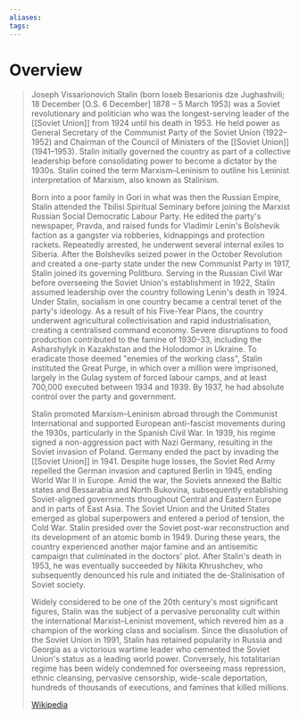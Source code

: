 ```yaml
---
aliases: 
tags:
---
```

# Overview

> Joseph Vissarionovich Stalin (born Ioseb Besarionis dze Jughashvili; 18 December [O.S. 6 December] 1878 – 5 March 1953) was a Soviet revolutionary and politician who was the longest-serving leader of the [[Soviet Union]] from 1924 until his death in 1953. He held power as General Secretary of the Communist Party of the Soviet Union (1922–1952) and Chairman of the Council of Ministers of the [[Soviet Union]] (1941–1953). Stalin initially governed the country as part of a collective leadership before consolidating power to become a dictator by the 1930s. Stalin coined the term Marxism–Leninism to outline his Leninist interpretation of Marxism, also known as Stalinism.
>
> Born into a poor family in Gori in what was then the Russian Empire, Stalin attended the Tbilisi Spiritual Seminary before joining the Marxist Russian Social Democratic Labour Party. He edited the party's newspaper, Pravda, and raised funds for Vladimir Lenin's Bolshevik faction as a gangster via robberies, kidnappings and protection rackets. Repeatedly arrested, he underwent several internal exiles to Siberia. After the Bolsheviks seized power in the October Revolution and created a one-party state under the new Communist Party in 1917, Stalin joined its governing Politburo. Serving in the Russian Civil War before overseeing the Soviet Union's establishment in 1922, Stalin assumed leadership over the country following Lenin's death in 1924. Under Stalin, socialism in one country became a central tenet of the party's ideology. As a result of his Five-Year Plans, the country underwent agricultural collectivisation and rapid industrialisation, creating a centralised command economy. Severe disruptions to food production contributed to the famine of 1930–33, including the Asharshylyk in Kazakhstan and the Holodomor in Ukraine. To eradicate those deemed "enemies of the working class", Stalin instituted the Great Purge, in which over a million were imprisoned, largely in the Gulag system of forced labour camps, and at least 700,000 executed between 1934 and 1939. By 1937, he had absolute control over the party and government.
>
> Stalin promoted Marxism–Leninism abroad through the Communist International and supported European anti-fascist movements during the 1930s, particularly in the Spanish Civil War. In 1939, his regime signed a non-aggression pact with Nazi Germany, resulting in the Soviet invasion of Poland. Germany ended the pact by invading the [[Soviet Union]] in 1941. Despite huge losses, the Soviet Red Army repelled the German invasion and captured Berlin in 1945, ending World War II in Europe. Amid the war, the Soviets annexed the Baltic states and Bessarabia and North Bukovina, subsequently establishing Soviet-aligned governments throughout Central and Eastern Europe and in parts of East Asia. The Soviet Union and the United States emerged as global superpowers and entered a period of tension, the Cold War. Stalin presided over the Soviet post-war reconstruction and its development of an atomic bomb in 1949. During these years, the country experienced another major famine and an antisemitic campaign that culminated in the doctors' plot. After Stalin's death in 1953, he was eventually succeeded by Nikita Khrushchev, who subsequently denounced his rule and initiated the de-Stalinisation of Soviet society.
>
> Widely considered to be one of the 20th century's most significant figures, Stalin was the subject of a pervasive personality cult within the international Marxist–Leninist movement, which revered him as a champion of the working class and socialism. Since the dissolution of the Soviet Union in 1991, Stalin has retained popularity in Russia and Georgia as a victorious wartime leader who cemented the Soviet Union's status as a leading world power. Conversely, his totalitarian regime has been widely condemned for overseeing mass repression, ethnic cleansing, pervasive censorship, wide-scale deportation, hundreds of thousands of executions, and famines that killed millions.
>
> [Wikipedia](https://en.wikipedia.org/wiki/Joseph%20Stalin)